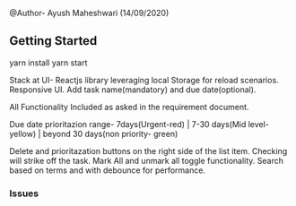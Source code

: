 
@Author- Ayush Maheshwari (14/09/2020)
## Getting Started

yarn install
yarn start

Stack at UI- Reactjs library leveraging local Storage for reload scenarios.
Responsive UI.
Add task name(mandatory) and due date(optional).

All Functionality Included as asked in the requirement document.

Due date prioritazion range- 7days(Urgent-red) | 7-30 days(Mid level- yellow) | beyond 30 days(non priority- green)

Delete and prioritazation buttons on the right side of the list item.
Checking will strike off the task.
Mark All and unmark all toggle functionality.
Search based on terms and with debounce for performance.

### Issues

